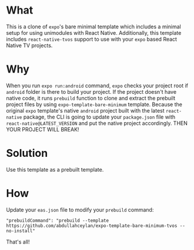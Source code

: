 # What
This is a clone of `expo`'s bare minimal template which includes a minimal setup for using unimodules with React Native. Additionally, this template includes `react-native-tvos` support to use with your `expo` based React Native TV projects.

# Why
When you run `expo run:android` command, `expo` checks your project root if `android` folder is there to build your project. If the project doesn't have native code, it runs `prebuild` function to clone and extract the prebuilt project files by using `expo-template-bare-minimum` template. Because the original `expo` template's native `android` project built with the latest `react-native` package, the CLI is going to update your `package.json` file with `react-native@LATEST_VERSION` and put the native project accordingly. THEN YOUR PROJECT WILL BREAK!

# Solution
Use this template as a prebuilt template.

# How
Update your `eas.json` file to modify your `prebuild` command:

```
"prebuildCommand": "prebuild --template https://github.com/abdullahceylan/expo-template-bare-minimum-tvos --no-install"
```

That's all!